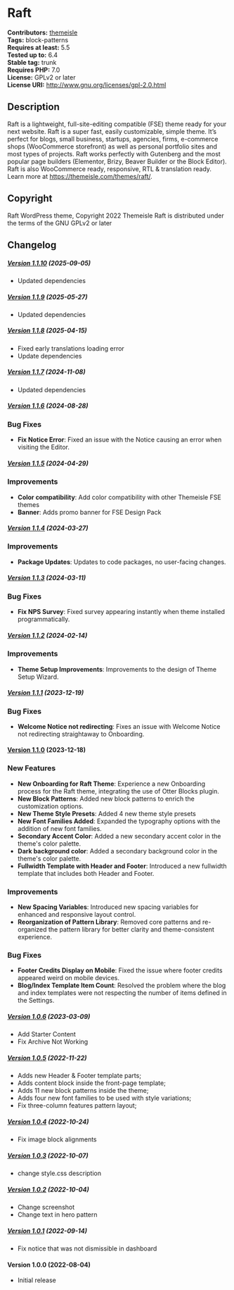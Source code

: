 # Raft #
**Contributors:** [themeisle](https://profiles.wordpress.org/themeisle/)  
**Tags:** block-patterns  
**Requires at least:** 5.5  
**Tested up to:** 6.4  
**Stable tag:** trunk  
**Requires PHP:** 7.0  
**License:** GPLv2 or later  
**License URI:** http://www.gnu.org/licenses/gpl-2.0.html  

## Description ##
Raft is a lightweight, full-site-editing compatible (FSE) theme ready for your next website. Raft is a super fast, easily customizable, simple theme. It’s perfect for blogs, small business, startups, agencies, firms, e-commerce shops (WooCommerce storefront) as well as personal portfolio sites and most types of projects. Raft works perfectly with Gutenberg and the most popular page builders (Elementor, Brizy, Beaver Builder or the Block Editor). Raft is also WooCommerce ready, responsive, RTL & translation ready. Learn more at https://themeisle.com/themes/raft/.

## Copyright ##
Raft WordPress theme, Copyright 2022 Themeisle
Raft is distributed under the terms of the GNU GPLv2 or later

## Changelog ##

##### [Version 1.1.10](https://github.com/Codeinwp/raft/compare/v1.1.9...v1.1.10) (2025-09-05)

- Updated dependencies




##### [Version 1.1.9](https://github.com/Codeinwp/raft/compare/v1.1.8...v1.1.9) (2025-05-27)

- Updated dependencies




##### [Version 1.1.8](https://github.com/Codeinwp/raft/compare/v1.1.7...v1.1.8) (2025-04-15)

- Fixed early translations loading error
- Update dependencies




##### [Version 1.1.7](https://github.com/Codeinwp/raft/compare/v1.1.6...v1.1.7) (2024-11-08)

- Updated dependencies




##### [Version 1.1.6](https://github.com/Codeinwp/raft/compare/v1.1.5...v1.1.6) (2024-08-28)

### Bug Fixes

- **Fix Notice Error**: Fixed an issue with the Notice causing an error when visiting the Editor.




##### [Version 1.1.5](https://github.com/Codeinwp/raft/compare/v1.1.4...v1.1.5) (2024-04-29)

### Improvements

- **Color compatibility**: Add color compatibility with other Themeisle FSE themes
- **Banner**: Adds promo banner for FSE Design Pack




##### [Version 1.1.4](https://github.com/Codeinwp/raft/compare/v1.1.3...v1.1.4) (2024-03-27)

### Improvements

- **Package Updates**: Updates to code packages, no user-facing changes.




##### [Version 1.1.3](https://github.com/Codeinwp/raft/compare/v1.1.2...v1.1.3) (2024-03-11)

### Bug Fixes

- **Fix NPS Survey**: Fixed survey appearing instantly when theme installed programmatically.




##### [Version 1.1.2](https://github.com/Codeinwp/raft/compare/v1.1.1...v1.1.2) (2024-02-14)

### Improvements

- **Theme Setup Improvements**: Improvements to the design of Theme Setup Wizard.




##### [Version 1.1.1](https://github.com/Codeinwp/raft/compare/v1.1.0...v1.1.1) (2023-12-19)

### Bug Fixes
- **Welcome Notice not redirecting**: Fixes an issue with Welcome Notice not redirecting straightaway to Onboarding.




#### [Version 1.1.0](https://github.com/Codeinwp/raft/compare/v1.0.6...v1.1.0) (2023-12-18)

### New Features
- **New Onboarding for Raft Theme**: Experience a new Onboarding process for the Raft theme, integrating the use of Otter Blocks plugin.
- **New Block Patterns**: Added new block patterns to enrich the customization options.
- **New Theme Style Presets**: Added 4 new theme style presets
- **New Font Families Added**: Expanded the typography options with the addition of new font families.
- **Secondary Accent Color**: Added a new secondary accent color in the theme's color palette.
- **Dark background color**: Added a secondary background color in the theme's color palette.
- **Fullwidth Template with Header and Footer**: Introduced a new fullwidth template that includes both Header and Footer.

### Improvements
- **New Spacing Variables**: Introduced new spacing variables for enhanced and responsive layout control.
- **Reorganization of Pattern Library**: Removed core patterns and re-organized the pattern library for better clarity and theme-consistent experience.

### Bug Fixes
- **Footer Credits Display on Mobile**: Fixed the issue where footer credits appeared weird on mobile devices.
- **Blog/Index Template Item Count**: Resolved the problem where the blog and index templates were not respecting the number of items defined in the Settings.




##### [Version 1.0.6](https://github.com/Codeinwp/raft/compare/v1.0.5...v1.0.6) (2023-03-09)

- Add Starter Content
- Fix Archive Not Working




##### [Version 1.0.5](https://github.com/Codeinwp/raft/compare/v1.0.4...v1.0.5) (2022-11-22)

- Adds new Header & Footer template parts;
- Adds content block inside the front-page template;
- Adds 11 new block patterns inside the theme;
- Adds four new font families to be used with style variations;
- Fix three-column features pattern layout;




##### [Version 1.0.4](https://github.com/Codeinwp/raft/compare/v1.0.3...v1.0.4) (2022-10-24)

- Fix image block alignments




##### [Version 1.0.3](https://github.com/Codeinwp/raft/compare/v1.0.2...v1.0.3) (2022-10-07)

- change style.css description




##### [Version 1.0.2](https://github.com/Codeinwp/raft/compare/v1.0.1...v1.0.2) (2022-10-04)

- Change screenshot
- Change text in hero pattern




##### [Version 1.0.1](https://github.com/Codeinwp/raft/compare/v1.0.0...v1.0.1) (2022-09-14)

- Fix notice that was not dismissible in dashboard




####   Version 1.0.0 (2022-08-04)

- Initial release